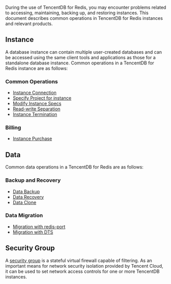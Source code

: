 During the use of TencentDB for Redis, you may encounter problems related to accessing, maintaining, backing up, and restoring instances. This document describes common operations in TencentDB for Redis instances and relevant products.

## Instance
A database instance can contain multiple user-created databases and can be accessed using the same client tools and applications as those for a standalone database instance.
Common operations in a TencentDB for Redis instance are as follows:

### Common Operations
- [Instance Connection](https://intl.cloud.tencent.com/document/product/239/7042)
- [Specify Project for instance](https://intl.cloud.tencent.com/document/product/239/31933)
- [Modify Instance Specs](https://intl.cloud.tencent.com/document/product/239/31934)
- [Read-write Separation](https://intl.cloud.tencent.com/document/product/239/31935)
- [Instance Termination](https://intl.cloud.tencent.com/document/product/239/31937)

### Billing

- [Instance Purchase](https://intl.cloud.tencent.com/document/product/239/31955)


## Data
Common data operations in a TencentDB for Redis are as follows:

### Backup and Recovery

- [Data Backup](https://intl.cloud.tencent.com/document/product/239/7071)
- [Data Recovery](https://intl.cloud.tencent.com/document/product/239/7072)
- [Data Clone](https://intl.cloud.tencent.com/document/product/239/31897)

### Data Migration

- [Migration with redis-port](https://intl.cloud.tencent.com/document/product/239/31940)
- [Migration with DTS](https://intl.cloud.tencent.com/document/product/239/31941)

## Security Group
A [security group](https://intl.cloud.tencent.com/document/product/239/31945) is a stateful virtual firewall capable of filtering. As an important means for network security isolation provided by Tencent Cloud, it can be used to set network access controls for one or more TencentDB instances.

